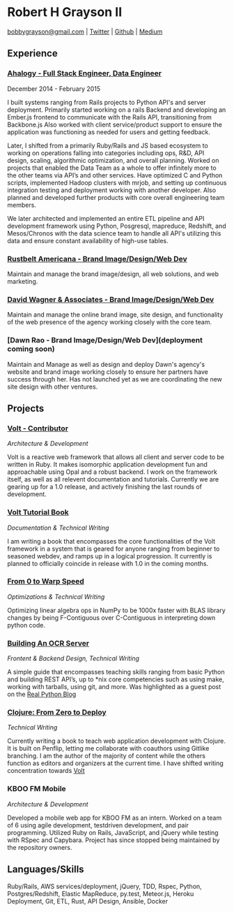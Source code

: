 # Robert H Grayson II
bobbygrayson@gmail.com | [Twitter](http://www.twitter.com/yburyug) | [Github](http://www.github.com/rhgraysonii) | [Medium](http://www.medium.com/@_devbob)

## Experience
### [Ahalogy - Full Stack Engineer, Data Engineer](http://www.ahalogy.com)
December 2014 - February 2015

I built systems ranging from Rails projects to Python API's and server deployment. Primarily
started working on a rails Backend and developing an Ember.js frontend to communicate with
the Rails API, transitioning from Backbone.js Also worked with client service/product support
to ensure the application was functioning as needed for users and getting feedback. 

Later, I shifted from a primarily Ruby/Rails and JS based ecosystem to working on operations falling 
into categories including ops, R&D, API design, scaling, algorithmic optimization, and overall 
planning. Worked on projects that enabled the Data Team as a whole to offer infinitely more to the 
other teams via API’s and other services. Have optimized C and Python scripts, implemented 
Hadoop clusters with mrjob, and setting up continuous integration testing and deployment 
working with another developer. Also planned and developed further products with core overall 
engineering team members.

We later architected and implemented an entire ETL pipeline and API development framework using 
Python, Posgresql, mapreduce, Redshift, and Mesos/Chronos with the data science team to handle 
all API's utilizing this data and ensure constant availability of high-use tables.

### [Rustbelt Americana - Brand Image/Design/Web Dev](http://www.rustbeltamericana.com)
Maintain and manage the brand image/design, all web solutions, and web marketing.

### [David Wagner & Associates - Brand Image/Design/Web Dev](http://www.davidwagner.tv)
Maintain and manage the online brand image, site design, and functionality of the web presence of the agency
working closely with the core team.

### [Dawn Rao - Brand Image/Design/Web Dev](deployment coming soon)
Maintain and Manage as well as design and deploy Dawn's agency's website and brand image working
closely to ensure her partners have success through her. Has not launched yet as we are coordinating
the new site design with other ventures.

## Projects

### [Volt - Contributor](http://www.voltframework.com)
*Architecture & Development*

Volt is a reactive web framework that allows all client and server code to be written in Ruby.
It makes isomorphic application development fun and approachable using Opal and a robust backend.
I work on the framework itself, as well as all relevent documentation and tutorials. Currently
we are gearing up for a 1.0 release, and actively finishing the last rounds of development.

### [Volt Tutorial Book](http://www.github.com/rhgraysonii/volt_tutorial)
*Documentation & Technical Writing*

I am writing a book that encompasses the core functionalities of the Volt framework in a system
that is geared for anyone ranging from beginner to seasoned webdev, and ramps up in a logical
progression. It currently is planned to officially coincide in release with 1.0 in the coming
months.

### [From 0 to Warp Speed](https://medium.com/@_devbob/from­0­to­warp­speed­b780a2bc36ce )
*Optimizations & Technical Writing*

Optimizing linear algebra ops in NumPy to be 1000x faster with BLAS library changes by being 
F-Contiguous over C-Contiguous in interpreting down python code. 

### [Building An OCR Server](https://realpython.com/blog/python/setting-up-a-simple-ocr-server/)
*Frontent & Backend Design, Technical Writing*

A simple guide that encompasses teaching skills ranging from basic Python and building REST 
API’s, up to *nix core competencies such as using make, working with tarballs, using git, and 
more. Was highlighted as a guest post on the [Real Python Blog](http://www.realpython.com)

### [Clojure: From Zero to Deploy](http://www.penflip.com/rhgraysonii/clojure_from_zero_to_deploy)
*Technical Writing*

Currently writing a book to teach web application development with Clojure. It is built on Penflip, 
letting me collaborate with co­authors using Git­like branching. I am the author of the 
majority of content while the others function as editors and organizers at the current time. 
I have shifted writing concentration towards [Volt](http://www.voltframework.com)

### KBOO FM Mobile
*Architecture & Development*

Developed a mobile web app for KBOO FM as an intern. Worked on a team of 6 using agile 
development, test­driven development, and pair programming. Utilized Ruby on Rails, JavaScript, 
and jQuery while testing with RSpec and Capybara. Project has since stopped being maintained by
the repository owners.

## Languages/Skills
Ruby/Rails,
AWS services/deployment,
jQuery,
TDD,
Rspec,
Python,
Postgres/Redshift,
Elastic MapReduce,
py.test,
Meteor.js,
Heroku Deployment,
Git,
ETL,
Rust,
API Design,
Ansible,
Docker
